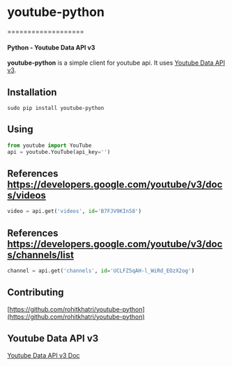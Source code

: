 # youtube-python
===================
#### Python - Youtube Data API v3

**youtube-python** is a simple client for youtube api. It uses [Youtube Data API v3](https://developers.google.com/youtube/v3/).

## Installation
``` 
sudo pip install youtube-python
```

## Using
```python
from youtube import YouTube
api = youtube.YouTube(api_key='')
```

## References https://developers.google.com/youtube/v3/docs/videos
```python
video = api.get('videos', id='B7FJV9KIn58')
```

## References https://developers.google.com/youtube/v3/docs/channels/list
```python
channel = api.get('channels', id='UCLFZ5qAH-l_WiRd_EOzX2og')
```


## Contributing
[https://github.com/rohitkhatri/youtube-python](https://github.com/rohitkhatri/youtube-python)

## Youtube Data API v3
[Youtube Data API v3 Doc](https://developers.google.com/youtube/v3/)

